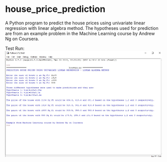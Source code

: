 # house_price_prediction
A Python program to predict the house prices using univariate linear regression with linear algebra method. The hypotheses used for prediction are from an example problem in the Machine Learning course by Andrew Ng on Coursera.

Test Run:
![Output Image](Output.jpg)
